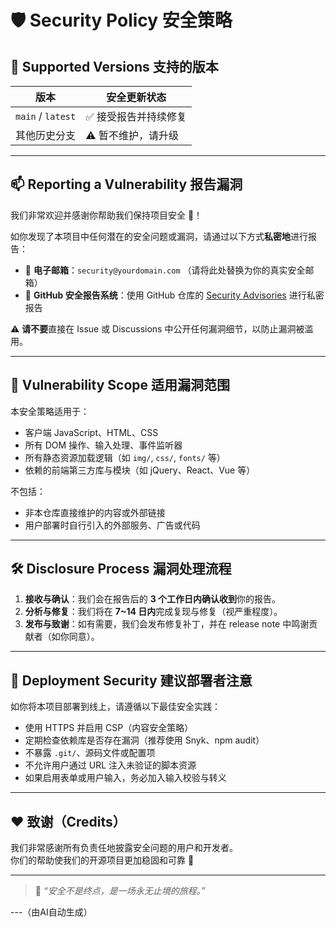 # 🛡️ Security Policy 安全策略

## 📅 Supported Versions 支持的版本

| 版本             | 安全更新状态         |
|------------------|----------------------|
| `main` / `latest`| ✅ 接受报告并持续修复 |
| 其他历史分支     | ⚠️ 暂不维护，请升级   |

---

## 📫 Reporting a Vulnerability 报告漏洞

我们非常欢迎并感谢你帮助我们保持项目安全 💙！

如你发现了本项目中任何潜在的安全问题或漏洞，请通过以下方式**私密地**进行报告：

- 📧 **电子邮箱**：`security@yourdomain.com` （请将此处替换为你的真实安全邮箱）
- 🔐 **GitHub 安全报告系统**：使用 GitHub 仓库的 [Security Advisories](../../security/advisories/new) 进行私密报告

⚠️ **请不要**直接在 Issue 或 Discussions 中公开任何漏洞细节，以防止漏洞被滥用。

---

## 🔐 Vulnerability Scope 适用漏洞范围

本安全策略适用于：

- 客户端 JavaScript、HTML、CSS
- 所有 DOM 操作、输入处理、事件监听器
- 所有静态资源加载逻辑（如 `img/`, `css/`, `fonts/` 等）
- 依赖的前端第三方库与模块（如 jQuery、React、Vue 等）

不包括：

- 非本仓库直接维护的内容或外部链接
- 用户部署时自行引入的外部服务、广告或代码

---

## 🛠️ Disclosure Process 漏洞处理流程

1. **接收与确认**：我们会在报告后的 **3 个工作日内确认收到**你的报告。
2. **分析与修复**：我们将在 **7~14 日内**完成复现与修复（视严重程度）。
3. **发布与致谢**：如有需要，我们会发布修复补丁，并在 release note 中鸣谢贡献者（如你同意）。

---

## 🧩 Deployment Security 建议部署者注意

如你将本项目部署到线上，请遵循以下最佳安全实践：

- 使用 HTTPS 并启用 CSP（内容安全策略）
- 定期检查依赖库是否存在漏洞（推荐使用 Snyk、npm audit）
- 不暴露 `.git/`、源码文件或配置项
- 不允许用户通过 URL 注入未验证的脚本资源
- 如果启用表单或用户输入，务必加入输入校验与转义

---

## ❤️ 致谢（Credits）

我们非常感谢所有负责任地披露安全问题的用户和开发者。  
你们的帮助使我们的开源项目更加稳固和可靠 💖

---

> 🍰 *“安全不是终点，是一场永无止境的旅程。”*

---（由AI自动生成）
